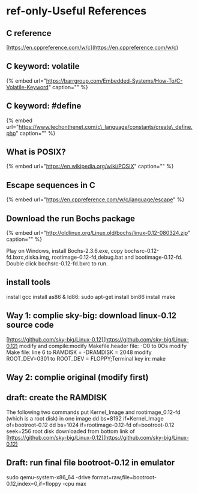 # ref-only-Useful References

## C reference

[https://en.cppreference.com/w/c](https://en.cppreference.com/w/c)

## C keyword: volatile

{% embed url="https://barrgroup.com/Embedded-Systems/How-To/C-Volatile-Keyword" caption="" %}

## C keyword: \#define

{% embed url="https://www.techonthenet.com/c\_language/constants/create\_define.php" caption="" %}

## What is POSIX?

{% embed url="https://en.wikipedia.org/wiki/POSIX" caption="" %}

## Escape sequences in C

{% embed url="https://en.cppreference.com/w/c/language/escape" %}

## Download the run Bochs package

{% embed url="http://oldlinux.org/Linux.old/bochs/linux-0.12-080324.zip" caption="" %}

Play on Windows, install Bochs-2.3.6.exe, copy bochsrc-0.12-fd.bxrc,diska.img, rootimage-0.12-fd,debug.bat and bootimage-0.12-fd. Double click bochsrc-0.12-fd.bxrc to run.

## install tools

install gcc install as86 & ld86: sudo apt-get install bin86 install make

## Way 1: complie sky-big: download linux-0.12 source code

[https://github.com/sky-big/Linux-0.12](https://github.com/sky-big/Linux-0.12) modify and compile:modify Makefile.header file: -O0 to 0Os modify Make file: line 6 to RAMDISK = -DRAMDISK = 2048 modify ROOT\_DEV=0301 to ROOT\_DEV = FLOPPY;Terminal key in: make

## Way 2: complie original \(modify first\)

## draft: create the RAMDISK

The following two commands put Kernel\_Image and rootimage\_0.12-fd \(which is a root disk\) in one image dd bs=8192 if=Kernel\_Image of=bootroot-0.12 dd bs=1024 if=rootimage-0.12-fd of=bootroot-0.12 seek=256 root disk downloaded from bottom link of [https://github.com/sky-big/Linux-0.12](https://github.com/sky-big/Linux-0.12)

## Draft: run final file bootroot-0.12 in emulator

sudo qemu-system-x86\_64 -drive format=raw,file=bootroot-0.12,index=0,if=floppy -cpu max

